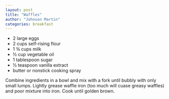 ```yaml
---
layout: post
title: "Waffles"
author: "Johnson Martin"
categories: breakfast
---
```


- 2 large eggs
- 2 cups self-rising flour
- 1 ¾ cups milk
- ½ cup vegetable oil
- 1 tablespoon sugar
- ½ teaspoon vanilla extract
- butter or nonstick cooking spray

Combine ingredients in a bowl and mix with a fork until bubbly with only small lumps. Lightly grease waffle iron (too much will cuase greasy waffles) and poor mixture into iron. Cook until golden brown.

